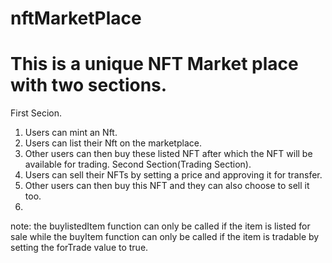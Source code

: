 # nftMarketPlace

# This is a unique NFT Market place with two sections.
First Secion.
1. Users can mint an Nft.
2. Users can list their Nft on the marketplace.
3. Other users can then buy these listed NFT after which the NFT will be available for trading.
Second Section(Trading Section).
1. Users can sell their NFTs by setting a price and approving it for transfer.
2. Other users can then buy this NFT and they can also choose to sell it too.
3.
note: the buylistedItem function can only be called if the item is listed for sale while the buyItem function can only be called if the item is tradable by setting the forTrade value to true.
